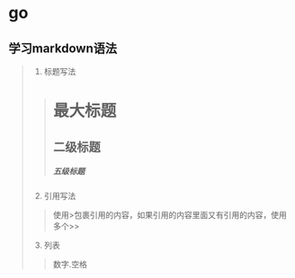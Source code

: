 # go

## 学习markdown语法
> 1. 标题写法
>> # 最大标题
>> ## 二级标题
>> ##### 五级标题
> 2. 引用写法
>> 使用>包裹引用的内容，如果引用的内容里面又有引用的内容，使用多个>>
> 3. 列表
>> 数字.空格